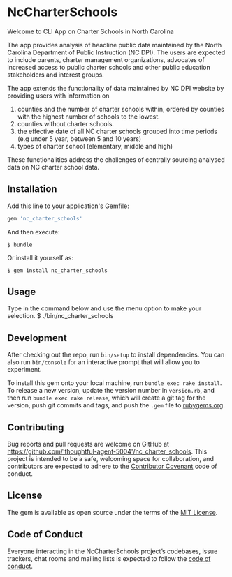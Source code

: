 # NcCharterSchools

Welcome to CLI App on Charter Schools in North Carolina 

The app provides analysis of headline public data maintained by the North Carolina Department of Public Instruction (NC DPI). The users are expected to include parents, charter management organizations, advocates of increased access to public charter schools and other public education stakeholders and interest groups.

The app extends the functionality of data maintained by NC DPI website by providing users with information on

1. counties and the number of charter schools within, ordered by counties with the highest number of schools to the lowest.
2. counties without charter schools.
3. the effective date of all NC charter schools grouped into time periods (e.g under 5 year, between 5 and 10 years)
4. types of charter school (elementary, middle and high)

These functionalities address the challenges of centrally sourcing analysed data on NC charter school data.

## Installation

Add this line to your application's Gemfile:

```ruby
gem 'nc_charter_schools'
```

And then execute:

    $ bundle

Or install it yourself as:

    $ gem install nc_charter_schools

## Usage

Type in the command below and use the menu option to make your selection.
$ ./bin/nc_charter_schools

## Development

After checking out the repo, run `bin/setup` to install dependencies. You can also run `bin/console` for an interactive prompt that will allow you to experiment.

To install this gem onto your local machine, run `bundle exec rake install`. To release a new version, update the version number in `version.rb`, and then run `bundle exec rake release`, which will create a git tag for the version, push git commits and tags, and push the `.gem` file to [rubygems.org](https://rubygems.org).

## Contributing

Bug reports and pull requests are welcome on GitHub at https://github.com/'thoughtful-agent-5004'/nc_charter_schools. This project is intended to be a safe, welcoming space for collaboration, and contributors are expected to adhere to the [Contributor Covenant](http://contributor-covenant.org) code of conduct.

## License

The gem is available as open source under the terms of the [MIT License](https://opensource.org/licenses/MIT).

## Code of Conduct

Everyone interacting in the NcCharterSchools project’s codebases, issue trackers, chat rooms and mailing lists is expected to follow the [code of conduct](https://github.com/'thoughtful-agent-5004'/nc_charter_schools/blob/master/CODE_OF_CONDUCT.md).
